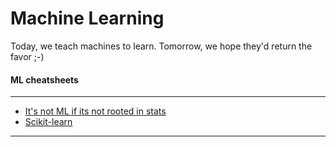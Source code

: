 # Machine Learning
Today, we teach machines to learn. Tomorrow, we hope they'd return the favor ;-)

#### ML cheatsheets

-------------------------------------
- [It's not ML if its not rooted in stats](stat/index.html)
- [Scikit-learn](sklearn-1.html)

-------------------------------------